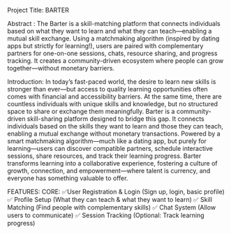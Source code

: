 Project Title: BARTER

Abstract :
 The Barter is a skill-matching platform that connects individuals based on what they want to learn and what they can teach—enabling a mutual skill exchange. Using a matchmaking algorithm (inspired by dating apps but strictly for learning!), users are paired with complementary partners for one-on-one sessions, chats, resource sharing, and progress tracking. It creates a community-driven ecosystem where people can grow together—without monetary barriers.

Introduction:
 In today’s fast-paced world, the desire to learn new skills is stronger than ever—but access to quality learning opportunities often comes with financial and accessibility barriers. At the same time, there are countless individuals with unique skills and knowledge, but no structured space to share or exchange them meaningfully.
Barter is a community-driven skill-sharing platform designed to bridge this gap. It connects individuals based on the skills they want to learn and those they can teach, enabling a mutual exchange without monetary transactions. Powered by a smart matchmaking algorithm—much like a dating app, but purely for learning—users can discover compatible partners, schedule interactive sessions, share resources, and track their learning progress.
Barter transforms learning into a collaborative experience, fostering a culture of growth, connection, and empowerment—where talent is currency, and everyone has something valuable to offer.



FEATURES:
CORE:
✅User Registration & Login (Sign up, login, basic profile)
✅ Profile Setup (What they can teach & what they want to learn)
✅ Skill Matching (Find people with complementary skills)
✅ Chat System (Allow users to communicate)
✅ Session Tracking (Optional: Track learning progress)
 



